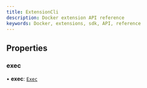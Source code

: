 ```yaml
---
title: ExtensionCli
description: Docker extension API reference
keywords: Docker, extensions, sdk, API, reference
---
```


## Properties

### exec

• **exec**: [`Exec`](Exec.md)
